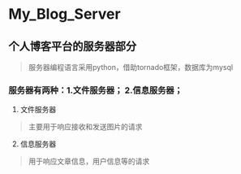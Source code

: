 # My_Blog_Server
## 个人博客平台的服务器部分
>服务器编程语言采用python，借助tornado框架，数据库为mysql

### 服务器有两种：1.文件服务器； 2.信息服务器；
1. 文件服务器
>主要用于响应接收和发送图片的请求
2. 信息服务器
>用于响应文章信息，用户信息等的请求
